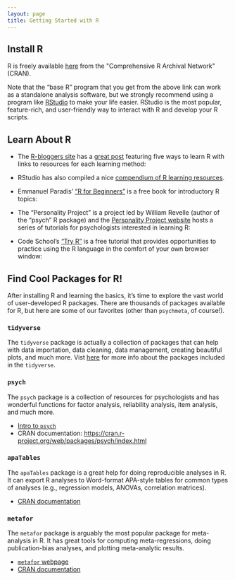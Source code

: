 ```yaml
---
layout: page
title: Getting Started with R
---
```


## Install R
R is freely available [here](https://cran.r-project.org/) from the "Comprehensive R Archival Network" (CRAN). 

Note that the “base R” program that you get from the above link can work as a standalone analysis software, but we strongly recommend using a program like [RStudio](https://www.rstudio.com/) to make your life easier. RStudio is the most popular, feature-rich, and user-friendly way to interact with R and develop your R scripts. 


## Learn About R
- The [R-bloggers site](https://www.r-bloggers.com) has a [great post](https://www.r-bloggers.com/the-5-most-effective-ways-to-learn-r/) featuring five ways to learn R with links to resources for each learning method:

- RStudio has also compiled a nice [compendium of R learning resources](https://www.rstudio.com/online-learning/).

- Emmanuel Paradis’ [“R for Beginners”](https://cran.r-project.org/doc/contrib/Paradis-rdebuts_en.pdf) is a free book for introductory R topics:

- The “Personality Project” is a project led by William Revelle (author of the “psych” R package) and the [Personality Project website](http://personality-project.org/r/) hosts a series of tutorials for psychologists interested in learning R: 

- Code School’s [“Try R”](http://tryr.codeschool.com/) is a free tutorial that provides opportunities to practice using the R language in the comfort of your own browser window:


## Find Cool Packages for R!
After installing R and learning the basics, it’s time to explore the vast world of user-developed R packages. There are thousands of packages available for R, but here are some of our favorites (other than `psychmeta`, of course!). 

### `tidyverse`
The `tidyverse` package is actually a collection of packages that can help with data importation, data cleaning, data management, creating beautiful plots, and much more. Vist [here](https://www.tidyverse.org/) for more info about the packages included in the `tidyverse`. 

### `psych`
The `psych` package is a collection of resources for psychologists and has wonderful functions for factor analysis, reliability analysis, item analysis, and much more. 
- [Intro to `psych`](http://personality-project.org/r/overview.pdf)
- CRAN documentation: https://cran.r-project.org/web/packages/psych/index.html 

### `apaTables`
The `apaTables` package is a great help for doing reproducible analyses in R. It can export R analyses to Word-format APA-style tables for common types of analyses (e.g., regression models, ANOVAs, correlation matrices).
- [CRAN documentation](https://cran.r-project.org/web/packages/apaTables/index.html)

### `metafor`
The `metafor` package is arguably the most popular package for meta-analysis in R. It has great tools for computing meta-regressions, doing publication-bias analyses, and plotting meta-analytic results. 
- [`metafor` webpage](http://metafor-project.org/)
- [CRAN documentation](https://cran.r-project.org/web/packages/metafor/index.html)

